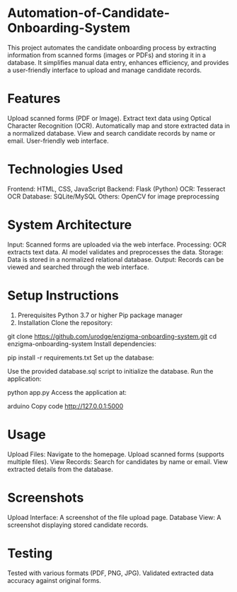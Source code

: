 # Automation-of-Candidate-Onboarding-System
This project automates the candidate onboarding process by extracting information from scanned forms (images or PDFs) and storing it in a database. It simplifies manual data entry, enhances efficiency, and provides a user-friendly interface to upload and manage candidate records.

# Features
Upload scanned forms (PDF or Image).
Extract text data using Optical Character Recognition (OCR).
Automatically map and store extracted data in a normalized database.
View and search candidate records by name or email.
User-friendly web interface.

# Technologies Used
Frontend: HTML, CSS, JavaScript
Backend: Flask (Python)
OCR: Tesseract OCR
Database: SQLite/MySQL
Others: OpenCV for image preprocessing

# System Architecture
Input: Scanned forms are uploaded via the web interface.
Processing:
OCR extracts text data.
AI model validates and preprocesses the data.
Storage: Data is stored in a normalized relational database.
Output: Records can be viewed and searched through the web interface.

# Setup Instructions
1. Prerequisites
Python 3.7 or higher
Pip package manager
2. Installation
Clone the repository:

git clone https://github.com/urodge/enzigma-onboarding-system.git
cd enzigma-onboarding-system
Install dependencies:

pip install -r requirements.txt
Set up the database:

Use the provided database.sql script to initialize the database.
Run the application:

python app.py
Access the application at:

arduino
Copy code
http://127.0.0.1:5000

# Usage
Upload Files:
Navigate to the homepage.
Upload scanned forms (supports multiple files).
View Records:
Search for candidates by name or email.
View extracted details from the database.

# Screenshots
Upload Interface: A screenshot of the file upload page.
Database View: A screenshot displaying stored candidate records.

# Testing
Tested with various formats (PDF, PNG, JPG).
Validated extracted data accuracy against original forms.




